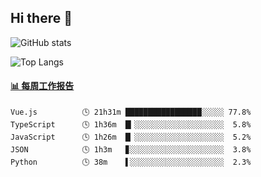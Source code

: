 ## Hi there 👋

![GitHub stats](https://github-readme-stats.orilight.top/api?username=orilights)

![Top Langs](https://github-readme-stats.orilight.top/api/top-langs/?username=orilights&layout=compact)

<!-- waka-box start -->
#### <a href="https://gist.github.com/92c8d5b388768c10efcba86e82b7c4fb" target="_blank">📊 每周工作报告</a>
```text
Vue.js          🕓 21h31m █████████████████░░░░░ 77.8%
TypeScript      🕓 1h36m  █▎░░░░░░░░░░░░░░░░░░░░  5.8%
JavaScript      🕓 1h26m  █▏░░░░░░░░░░░░░░░░░░░░  5.2%
JSON            🕓 1h3m   ▊░░░░░░░░░░░░░░░░░░░░░  3.8%
Python          🕓 38m    ▌░░░░░░░░░░░░░░░░░░░░░  2.3%
```
<!-- Powered by https://github.com/journey-ad/waka-box-go . -->
<!-- waka-box end -->
